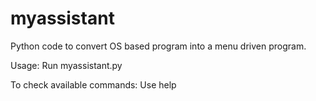 # myassistant
Python code to convert OS based program into a menu driven program.

Usage:
Run myassistant.py

To check available commands:
Use help
